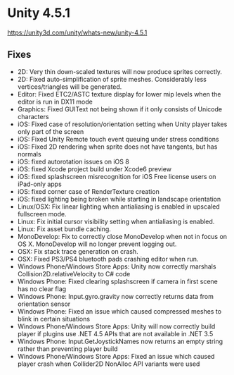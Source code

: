 # Unity 4.5.1
https://unity3d.com/unity/whats-new/unity-4.5.1

## Fixes

<ul>
<li>2D: Very thin down-scaled textures will now produce sprites correctly.</li>
<li>2D: Fixed auto-simplification of sprite meshes. Considerably less vertices/triangles will be generated.</li>
<li>Editor: Fixed ETC2/ASTC texture display for lower mip levels when the editor is run in DX11 mode</li>
<li>Graphics: Fixed GUIText not being shown if it only consists of Unicode characters</li>
<li>iOS: Fixed case of resolution/orientation setting when Unity player takes only part of the screen</li>
<li>iOS: Fixed Unity Remote touch event queuing under stress conditions</li>
<li>iOS: Fixed 2D rendering when sprite does not have tangents, but has normals</li>
<li>iOS: fixed autorotation issues on iOS 8</li>
<li>iOS: fixed Xcode project build under Xcode6 preview</li>
<li>iOS: fixed splashscreen misrecognition for iOS Free license users on iPad-only apps</li>
<li>iOS: fixed corner case of RenderTexture creation</li>
<li>iOS: fixed lighting being broken while starting in landscape orientation</li>
<li>Linux/OSX: Fix linear lighting when antialiasing is enabled in upscaled fullscreen mode.</li>
<li>Linux: Fix initial cursor visibility setting when antialiasing is enabled.</li>
<li>Linux: Fix asset bundle caching.</li>
<li>MonoDevelop: Fix to correctly close MonoDevelop when not in focus on OS X. MonoDevelop will no longer prevent logging out.</li>
<li>OSX: Fix stack trace generation on crash.</li>
<li>OSX: Fixed PS3/PS4 bluetooth pads crashing editor when run.</li>
<li>Windows Phone/Windows Store Apps: Unity now correctly marshals Collision2D.relativeVelocity to C# code</li>
<li>Windows Phone: Fixed clearing splashscreen if camera in first scene has no clear flag</li>
<li>Windows Phone: Input.gyro.gravity now correctly returns data from orientation sensor</li>
<li>Windows Phone: Fixed an issue which caused compressed meshes to blink in certain situations</li>
<li>Windows Phone/Windows Store Apps: Unity will now correctly build player if plugins use .NET 4.5 APIs that are not available in .NET 3.5</li>
<li>Windows Phone: Input.GetJoystickNames now returns an empty string rather than preventing player build</li>
<li>Windows Phone/Windows Store Apps: Fixed an issue which caused player crash when Collider2D NonAlloc API variants were used</li>
</ul>
